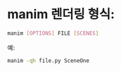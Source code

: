 # manim 렌더링 형식:

```bash
manim [OPTIONS] FILE [SCENES]
```

예:

```bash
manim -qh file.py SceneOne
```
